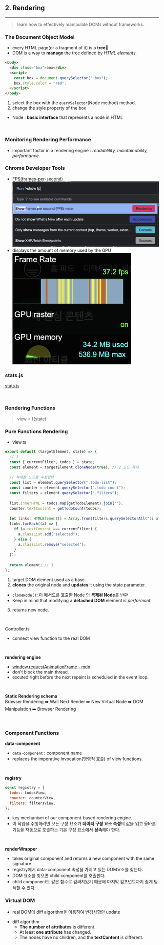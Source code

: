 ## 2. Rendering

---

> learn how to effectively manipulate DOMs without frameworks.

### The Document Object Model

- every HTML page(or a fragment of it) is a **tree**🌳
- DOM is a way to **manage** the tree defined by _HTML elements._

```html
<body>
  <div class="box">box</div>
  <script>
    const box = document.querySelector(".box");
    box.style.color = "red";
  </script>
</body>
```

1. select the box with the `querySelector`(Node method) method.
2. change the style property of the box

- Node : **basic interface** that represents a node in HTML

<br />

### Monitoring Rendering Performance

- important factor in a rendering engine : _readablility, maintainability, performance_

### Chrome Developer Tools

- FPS(frames-per-second)
  ![chrome-dev-tool-fps](../images/chrome-dev-tool-fps.png)
- displays the amount of memory used by the GPU
  ![fps](..//images/fps.png)

### stats.js

[stats.js](https://github.com/mrdoob/stats.js/)

<br />

### Rendering Functions

> view = f(state)

### Pure Functions Rendering

- view.ts

```javascript
export default (targetElement, state) => {
  // 1
  const { currentFilter, todos } = state;
  const element = targetElement.cloneNode(true); // 2 노드 복제

  // 복제한 노드를 수정한다
  const list = element.querySelector(".todo-list");
  const counter = element.querySelector(".todo-count");
  const filters = element.querySelector(".filters");

  list.innerHTML = todos.map(getTodoElement).join("");
  counter.textContent = getTodoCount(todos);

  let links: HTMLElement[] = Array.from(filters.querySelectorAll("li a"));
  links.forEach((a) => {
    if (a.textContent === currentFilter) {
      a.classList.add("selected");
    } else {
      a.classList.remove("selected");
    }
  });

  return element; // 3
};
```

1. target DOM element used as a base.
2. **clones** the original node and **updates** it using the state parameter.

- `cloneNode()`: 이 메서드를 호출한 Node 의 **복제된 Node**를 반환
- Keep in mind that modifying a **detached DOM** element is _performant._

3. returns new node.

<br />

Controller.ts

- connect view function to the real DOM

<br />

**rendering engine**

- [window.requestAnimationFrame - mdn](https://developer.mozilla.org/ko/docs/Web/API/Window/requestAnimationFrame)
- don't block the main thread.
- excuted right before the next repaint is scheduled in the event loop.

<br />

**Static Rendering schema**  
Browser Rendering ➡️ Wait Next Render ➡️ New Virtual Node ➡️ DOM Manipulation ➡️ Browser Rendering

<br />

### Component Functions

**data-component**

- `data-component` : component name
- replaces the imperative invocation(명령적 호출) of view functions.

<br />

**registry**

```javascript
const registry = {
  todos: todosView,
  counter: counterView,
  filters: filtersView,
};
```

- key mechanism of our component-based rendering engine.
- 이 작업을 수행하려면 모든 구성 요소가 **데이터 구성 요소 속성**의 값을 읽고 올바른 기능을 자동으로 호출하는 기본 구성 요소에서 **상속**해야 한다.

<br />

**renderWrapper**

- takes original component and returns a new component with the same signature.
- registry에서 data-component 속성을 가지고 있는 DOM요소를 찾는다.
- DOM 요소를 찾으면 child component를 호출한다.
- child component도 같은 함수로 감싸져있기 때문에 마지막 컴포넌트까지 쉽게 탐색할 수 있다.

### Virtual DOM

- real DOM에 diff algorithm을 이용하여 변경사항만 update

* diff algorithm
  - **The number of attributes** is different.
  - At least **one attribute** has changed.
  - The nodes have no children, and the **textContent** is different.
